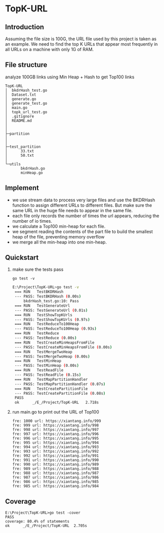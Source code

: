 # TopK-URL

## Introduction

Assuming the file size is 100G, the URL file used by this project is taken as an example. We need to find the top K URLs that appear most frequently in all URLs on a machine with only 1G of RAM.

## File structure

analyze 100GB links using Min Heap + Hash to get Top100 links

```tree
TopK-URL
│  bkdrHash_test.go
│  Dataset.txt
│  generate.go
│  generate_test.go
│  main.go
│  topk_url_test.go
│  .gitignore
│  README.md
│
│
├─partition
│
│
├─test_partition
│      33.txt
│      50.txt
│
└─utils
       bkdrHash.go
       minHeap.go
```

## Implement

* we use stream data to process very large files and use the BKDRHash function to assign different URLs to different files. But make sure the same URL in the huge file needs to appear in the same file.
* each file only records the number of times the url appears, reducing the number of io times.
* we calculate a Top100 min-heap for each file.
* we segment reading the contents of the part file to build the smallest heap of the file, preventing memory overflow
* we merge all the min-heap into one min-heap.

## Quickstart

1. make sure the tests pass

   `go test -v`

   ```bash
   E:\Project\TopK-URL>go test -v
    === RUN   TestBKDRHash
    --- PASS: TestBKDRHash (0.00s)
        bkdrHash_test.go:10: Pass
    === RUN   TestGenerateUrl
    --- PASS: TestGenerateUrl (0.01s)
    === RUN   TestShowTopKUrls
    --- PASS: TestShowTopKUrls (0.97s)
    === RUN   TestReduceTo100Heap
    --- PASS: TestReduceTo100Heap (0.93s)
    === RUN   TestReduce
    --- PASS: TestReduce (0.00s)
    === RUN   TestCreateMinHeapsFromFile
    --- PASS: TestCreateMinHeapsFromFile (0.00s)
    === RUN   TestMergeTwoHeap
    --- PASS: TestMergeTwoHeap (0.00s)
    === RUN   TestMinHeap
    --- PASS: TestMinHeap (0.00s)
    === RUN   TestReadFile
    --- PASS: TestReadFile (0.15s)
    === RUN   TestMapPartitionHandler
    --- PASS: TestMapPartitionHandler (0.07s)
    === RUN   TestCreatePartitionFile
    --- PASS: TestCreatePartitionFile (0.08s)
    PASS
    ok      _/E_/Project/TopK-URL   2.718s


   ```

   

2. run main.go to print out the URL of Top100

   ```
   fre: 1000 url: https://xiantang.info/999
   fre: 999 url: https://xiantang.info/998
   fre: 998 url: https://xiantang.info/997
   fre: 997 url: https://xiantang.info/996
   fre: 996 url: https://xiantang.info/995
   fre: 995 url: https://xiantang.info/994
   fre: 994 url: https://xiantang.info/993
   fre: 993 url: https://xiantang.info/992
   fre: 992 url: https://xiantang.info/991
   fre: 991 url: https://xiantang.info/990
   fre: 990 url: https://xiantang.info/989
   fre: 989 url: https://xiantang.info/988
   fre: 988 url: https://xiantang.info/987
   fre: 987 url: https://xiantang.info/986
   fre: 986 url: https://xiantang.info/985
   fre: 985 url: https://xiantang.info/984
   ```

## Coverage

```
E:\Project\TopK-URL>go test -cover
PASS
coverage: 80.4% of statements
ok      _/E_/Project/TopK-URL  2.705s 
```

